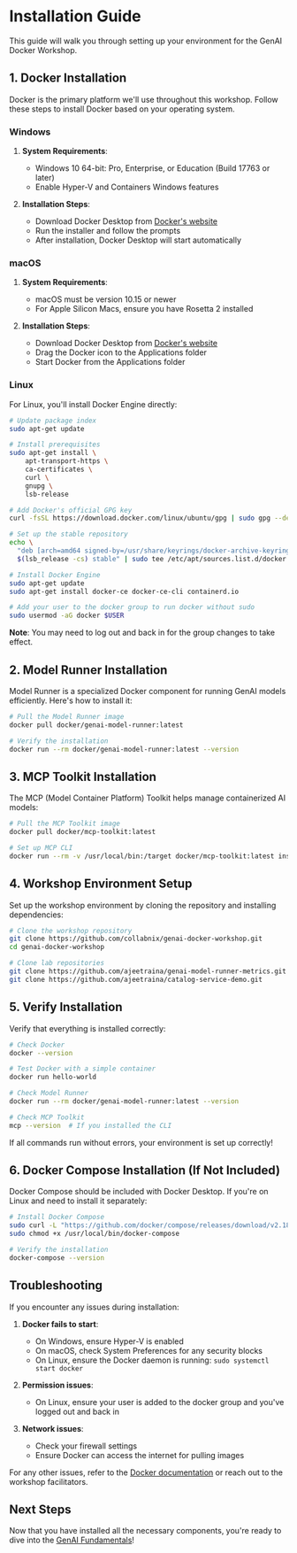 # Installation Guide

This guide will walk you through setting up your environment for the GenAI Docker Workshop.

## 1. Docker Installation

Docker is the primary platform we'll use throughout this workshop. Follow these steps to install Docker based on your operating system.

### Windows

1. **System Requirements**:
   - Windows 10 64-bit: Pro, Enterprise, or Education (Build 17763 or later)
   - Enable Hyper-V and Containers Windows features

2. **Installation Steps**:
   - Download Docker Desktop from [Docker's website](https://www.docker.com/products/docker-desktop)
   - Run the installer and follow the prompts
   - After installation, Docker Desktop will start automatically

### macOS

1. **System Requirements**:
   - macOS must be version 10.15 or newer
   - For Apple Silicon Macs, ensure you have Rosetta 2 installed

2. **Installation Steps**:
   - Download Docker Desktop from [Docker's website](https://www.docker.com/products/docker-desktop)
   - Drag the Docker icon to the Applications folder
   - Start Docker from the Applications folder

### Linux

For Linux, you'll install Docker Engine directly:

```bash
# Update package index
sudo apt-get update

# Install prerequisites
sudo apt-get install \
    apt-transport-https \
    ca-certificates \
    curl \
    gnupg \
    lsb-release

# Add Docker's official GPG key
curl -fsSL https://download.docker.com/linux/ubuntu/gpg | sudo gpg --dearmor -o /usr/share/keyrings/docker-archive-keyring.gpg

# Set up the stable repository
echo \
  "deb [arch=amd64 signed-by=/usr/share/keyrings/docker-archive-keyring.gpg] https://download.docker.com/linux/ubuntu \
  $(lsb_release -cs) stable" | sudo tee /etc/apt/sources.list.d/docker.list > /dev/null

# Install Docker Engine
sudo apt-get update
sudo apt-get install docker-ce docker-ce-cli containerd.io

# Add your user to the docker group to run docker without sudo
sudo usermod -aG docker $USER
```

**Note**: You may need to log out and back in for the group changes to take effect.

## 2. Model Runner Installation

Model Runner is a specialized Docker component for running GenAI models efficiently. Here's how to install it:

```bash
# Pull the Model Runner image
docker pull docker/genai-model-runner:latest

# Verify the installation
docker run --rm docker/genai-model-runner:latest --version
```

## 3. MCP Toolkit Installation

The MCP (Model Container Platform) Toolkit helps manage containerized AI models:

```bash
# Pull the MCP Toolkit image
docker pull docker/mcp-toolkit:latest

# Set up MCP CLI
docker run --rm -v /usr/local/bin:/target docker/mcp-toolkit:latest install
```

## 4. Workshop Environment Setup

Set up the workshop environment by cloning the repository and installing dependencies:

```bash
# Clone the workshop repository
git clone https://github.com/collabnix/genai-docker-workshop.git
cd genai-docker-workshop

# Clone lab repositories
git clone https://github.com/ajeetraina/genai-model-runner-metrics.git
git clone https://github.com/ajeetraina/catalog-service-demo.git
```

## 5. Verify Installation

Verify that everything is installed correctly:

```bash
# Check Docker
docker --version

# Test Docker with a simple container
docker run hello-world

# Check Model Runner
docker run --rm docker/genai-model-runner:latest --version

# Check MCP Toolkit
mcp --version  # If you installed the CLI
```

If all commands run without errors, your environment is set up correctly!

## 6. Docker Compose Installation (If Not Included)

Docker Compose should be included with Docker Desktop. If you're on Linux and need to install it separately:

```bash
# Install Docker Compose
sudo curl -L "https://github.com/docker/compose/releases/download/v2.18.1/docker-compose-$(uname -s)-$(uname -m)" -o /usr/local/bin/docker-compose
sudo chmod +x /usr/local/bin/docker-compose

# Verify the installation
docker-compose --version
```

## Troubleshooting

If you encounter any issues during installation:

1. **Docker fails to start**:
   - On Windows, ensure Hyper-V is enabled
   - On macOS, check System Preferences for any security blocks
   - On Linux, ensure the Docker daemon is running: `sudo systemctl start docker`

2. **Permission issues**:
   - On Linux, ensure your user is added to the docker group and you've logged out and back in

3. **Network issues**:
   - Check your firewall settings
   - Ensure Docker can access the internet for pulling images

For any other issues, refer to the [Docker documentation](https://docs.docker.com/) or reach out to the workshop facilitators.

## Next Steps

Now that you have installed all the necessary components, you're ready to dive into the [GenAI Fundamentals](../genai-fundamentals/overview.md)!
